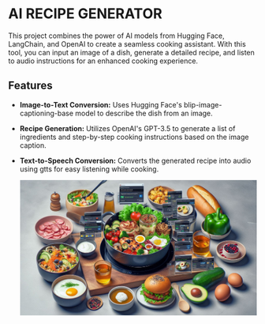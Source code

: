 # AI RECIPE GENERATOR

This project combines the power of AI models from Hugging Face, LangChain, and OpenAI to create a seamless cooking assistant. With this tool, you can input an image of a dish, generate a detailed recipe, and listen to audio instructions for an enhanced cooking experience.

## Features
- **Image-to-Text Conversion:** Uses Hugging Face's blip-image-captioning-base model to describe the dish from an image.

- **Recipe Generation:** Utilizes OpenAI's GPT-3.5 to generate a list of ingredients and step-by-step cooking instructions based on the image caption.

- **Text-to-Speech Conversion:** Converts the generated recipe into audio using gtts for easy listening while cooking.

  ![Alt text](Recipe.jpeg)
